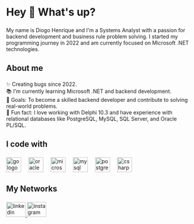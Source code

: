 <h1 align="left">Hey 👋 What's up?</h1>

###

<p align="left">My name is Diogo Henrique and I'm a Systems Analyst with a passion for backend development and business rule problem solving. I started my programming journey in 2022 and am currently focused on Microsoft .NET technologies.</p>

###

<h2 align="left">About me</h2>

###

<p align="left">✨ Creating bugs since 2022.<br>📚 I'm currently learning Microsoft .NET and backend development.<br>🎯 Goals: To become a skilled backend developer and contribute to solving real-world problems.<br>🎲 Fun fact: I love working with Delphi 10.3 and have experience with relational databases like PostgreSQL, MySQL, SQL Server, and Oracle PL/SQL.</p>

###

<h2 align="left">I code with</h2>

###

<div align="left">
  <img src="https://cdn.jsdelivr.net/gh/devicons/devicon/icons/go/go-original.svg" height="40" alt="go logo"  />
  <img width="12" />
  <img src="https://cdn.jsdelivr.net/gh/devicons/devicon/icons/oracle/oracle-original.svg" height="40" alt="oracle logo"  />
  <img width="12" />
  <img src="https://cdn.jsdelivr.net/gh/devicons/devicon/icons/microsoftsqlserver/microsoftsqlserver-plain.svg" height="40" alt="microsoftsqlserver logo"  />
  <img width="12" />
  <img src="https://cdn.jsdelivr.net/gh/devicons/devicon/icons/mysql/mysql-original.svg" height="40" alt="mysql logo"  />
  <img width="12" />
  <img src="https://cdn.jsdelivr.net/gh/devicons/devicon/icons/postgresql/postgresql-original.svg" height="40" alt="postgresql logo"  />
  <img width="12" />
  <img src="https://cdn.jsdelivr.net/gh/devicons/devicon/icons/csharp/csharp-original.svg" height="40" alt="csharp logo"  />
</div>

###

<h2 align="left">My Networks</h2>

###

<div align="left">
  <a href="https://www.linkedin.com/in/diogo-henrique-b7662921a/?utm_source=share&utm_campaign=share_via&utm_content=profile&utm_medium=ios_app" target="_blank">
    <img src="https://raw.githubusercontent.com/maurodesouza/profile-readme-generator/master/src/assets/icons/social/linkedin/default.svg" width="52" height="40" alt="linkedin logo"  />
  </a>
  <a href="https://instagram.com/dhenriiques?utm_source=qr" target="_blank">
    <img src="https://raw.githubusercontent.com/maurodesouza/profile-readme-generator/master/src/assets/icons/social/instagram/default.svg" width="52" height="40" alt="instagram logo"  />
  </a>
</div>

###
